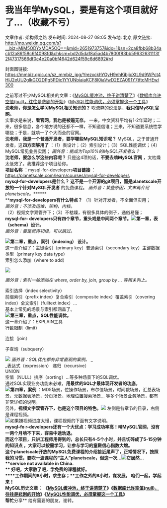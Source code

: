 # 我当年学MySQL，要是有这个项目就好了...（收藏不亏）

文章作者: 架构师之路
发布时间: 2024-08-27 08:05
发布地: 北京
原文链接: http://mp.weixin.qq.com/s?__biz=MjM5ODYxMDA5OQ==&mid=2651973757&idx=1&sn=2ca8fbb68b34acb12a86f58c6f4098fd&chksm=bd2d5da18a5ad4b7800f83bb59632631113f2f47317566df0c4e20a0bf4642d624f59c6d6892#rd

封面图链接: https://mmbiz.qpic.cn/sz_mmbiz_jpg/YrezxckhYOyH9nhKibjicXtL9d9WPct4HlJ2eUU2glkGO2DPg5PDic1YYUNbiaiaKCF8I0iaVwD2EZA091Y7tftcMHEw/300

之前写过不少MySQL相关的文章：《[MySQL缓冲池，终于讲清楚了](http://mp.weixin.qq.com/s?__biz=MjM5ODYxMDA5OQ==&mid=2651969409&idx=1&sn=a067bde647cdac1b6e90160bca31c879&chksm=bd2d625d8a5aeb4b3a8b93219f5d16895307ccc6b962549a23a89f654592164cf1aa9f126ed5&scene=21#wechat_redirect)》《[数据库允许空值(null)，往往是悲剧的开始](http://mp.weixin.qq.com/s?__biz=MjM5ODYxMDA5OQ==&mid=2651970925&idx=1&sn=6100f94dc680e5f1c905c22418bda78a&chksm=bd2d68b18a5ae1a7ef27f7223f94109cd5eed333d3775fffa9e03a301e3af7a46069a2aae374&scene=21#wechat_redirect)》《[MySQL性能调优，必须掌握这一个工具](http://mp.weixin.qq.com/s?__biz=MjM5ODYxMDA5OQ==&mid=2651971025&idx=1&sn=e60f8a2cc08e805f653140c2a1bc667d&chksm=bd2d680d8a5ae11b6b9973521c6c1de40614999650536eeef3316ee3a4a98dfd0fbbf809bf26&scene=21#wechat_redirect)》  
**沈老师，你是怎么学习MySQL相关知识的？** 吹流弊的说法是，**我只信MySQL官网。**  
实事求是来说，**看官网，我也是被逼无奈。**
一来，中文资料平均有1-2年延时；二来，很多信息，各个地方说的还都不一样，不知道信谁；三来，不知道要系统性学哪些；于是，就啃一了个大而全的官网。  
**沈老师，我是一个普通开发者，要学哪些MySQL知识呢？** MySQL，之于普通开发者，这**四方面够用了**
：（1）表设计；（2）索引设计；（3）SQL性能调优；（4）MySQL常见业务实践； _画外音：能成为Top10%的MySQL开发者么？_  
**沈老师，要怎么学这些内容呢？** 只是这4项的话，**不要去啃MySQL官网** ，太枯燥太低效了。我推荐这个项目给你。  
**项目名称** ：mysql-for-developers**项目链接**
：https://planetscale.com/learn/courses/mysql-for-developers  
******mysql-for-developers是什么？**
这不是一个开源的git项目，而是planetscale开放的一个**针对MySQL开发者** 的免费课程。 _画外音：某些原因，文末再介绍
planetscale。_******  
****mysql-for-developers有什么特点？** （1）针对开发者，不全面但实用；  
 _画外音：不涉及运维，架构，内核。_  
（2）视频文字双管齐下；（3）不枯燥，有很多具体的例子，通俗易懂；  
**mysql-for-
developers只有四个章节，重头戏是中间两个章节。**![](https://mmbiz.qpic.cn/sz_mmbiz_png/YrezxckhYOyH9nhKibjicXtL9d9WPct4HlwrQa1X79QXZFkeJXCibu968oDKL1q1icDmiaqrkt4vtq9Gp0CWACs4wTg/640?wx_fmt=png&from=appmsg)**第一章，表（schema）设计。**  
 _画外音：要是觉得初级，可以跳过。_  
  
![](https://mmbiz.qpic.cn/sz_mmbiz_png/YrezxckhYOyH9nhKibjicXtL9d9WPct4HllYOA64qGp9Uhuh4mYYt4vBBOJSBCbNdZPF1bJ5XibrhTtg1NObyNBzA/640?wx_fmt=png&from=appmsg)**第二章，重点，索引（indexing）
设计。**  
这一章介绍了：主键索引（primary key）普通索引（secondary key）主键数据类型（primary key data type）  
索引怎么添加（where to add）  

![](https://mmbiz.qpic.cn/sz_mmbiz_png/YrezxckhYOyH9nhKibjicXtL9d9WPct4HloH0iavGmCiaN4L84r0uUXADPRhAq4k7lfzOlCw518RRKlNiaoP9wjbIkg/640?wx_fmt=png&from=appmsg)

 _画外音：索引一般添加在 where, order by, join, group by ... 等相关列上。_  
  
索引选择（index selectivity）  
前缀索引（prefix index）复合索引（composite index）覆盖索引（covering index）全文索引（fulltext
index）...  
基本上常见的场景与索引都涵盖了。  
![](https://mmbiz.qpic.cn/sz_mmbiz_png/YrezxckhYOyH9nhKibjicXtL9d9WPct4Hl8cic9uXVwaKJ7GG5mVTKKKcqMo55Gu6A8Rj3xGrbcKM7utXsCzXkibDA/640?wx_fmt=png&from=appmsg)**第三章，重点，SQL性能调优。**  
这一章介绍了：EXPLAIN工具  
行数限制（limit）

连接（join）

子查询（subquery）  

![](https://mmbiz.qpic.cn/sz_mmbiz_png/YrezxckhYOyH9nhKibjicXtL9d9WPct4HlZY6odgLySh6e7HDapTzouemJicbueiaAjJ5VwRibl5wAUGbbKydFNEeSA/640?wx_fmt=png&from=appmsg)
_画外音：SQL优化都有非常直观的案例。_ _  
_表达式（expression） 递归（recursive）  
UNION  
空值（NULL）排序（sorting）...等多种场景下的SQL调优。  
通过SQL实现业务功能未必难，**用最优的SQL才最体现开发者的功底。**  
![](https://mmbiz.qpic.cn/sz_mmbiz_png/YrezxckhYOyH9nhKibjicXtL9d9WPct4HlgNE0v1ELJUBbWT3nhal7xdxDOBfmwhuHu66pQlwdCibm394a828Q3pA/640?wx_fmt=png&from=appmsg)**第四章，案例**
：MD5场景，位操作场景，布尔值场景，时间戳场景，汇总表场景，元数据表场景，分页场景，地理位置搜索场景... 等多个场景业务场景，都有非常详细的说明。  
另外，**视频文字双管齐下，也是这个项目的特色。**![](https://mmbiz.qpic.cn/sz_mmbiz_png/YrezxckhYOyH9nhKibjicXtL9d9WPct4HlZHMa02nKUfyzqdohOwfiat3sH342kzKLm0VibKnQnClQl9VRgNalVL6w/640?wx_fmt=png&from=appmsg)
左侧是各章节的目录，右侧是课程视频。  
![](https://mmbiz.qpic.cn/sz_mmbiz_png/YrezxckhYOyH9nhKibjicXtL9d9WPct4HlboytUj0yY5yoMLIyrPcU4TFodb3x1dKWOo1vzibA8zIaOA2icEMfhzvA/640?wx_fmt=png&from=appmsg)如果嫌视频进度太慢，课程视频的下面有文字说明。  
**mysql-fo r-developers还有一个大优点：学习成功率高！**啃MySQL官网，没有一两个月啃不下来，容易中途劝退。  
而这个项目，只讲工程师用得到的，**总长只有4-5个小时，并且切碎成了5-15分钟的知识点** ，大家可以按需学习，让参与学习的童鞋信心指数大增。  
这个planetscale开放的MySQL免费课程的介绍接近尾声了，正常情况下，按照我的习惯，要吹一波课程的“主人”planetscale，但这一次...![](https://mmbiz.qpic.cn/sz_mmbiz_png/YrezxckhYOyH9nhKibjicXtL9d9WPct4HluYzHtHnw3Che8toz4OSLAKACApWBO2vBvZ3iaOWdgYzbtoXqkxPYT2g/640?&wx_fmt=png)它居然...**  
****service not available in China.  
** 好吧，大家散了吧，学免费的课程就好。**  
****工作期间的8小时，求生存；****工作之外的8小时，谋发展。** 咱们一起，学起来！  
**MySQL历史文章：**
《[MySQL缓冲池，终于讲清楚了](http://mp.weixin.qq.com/s?__biz=MjM5ODYxMDA5OQ==&mid=2651969409&idx=1&sn=a067bde647cdac1b6e90160bca31c879&chksm=bd2d625d8a5aeb4b3a8b93219f5d16895307ccc6b962549a23a89f654592164cf1aa9f126ed5&scene=21#wechat_redirect)》《[数据库允许空值(null)，往往是悲剧的开始](http://mp.weixin.qq.com/s?__biz=MjM5ODYxMDA5OQ==&mid=2651970925&idx=1&sn=6100f94dc680e5f1c905c22418bda78a&chksm=bd2d68b18a5ae1a7ef27f7223f94109cd5eed333d3775fffa9e03a301e3af7a46069a2aae374&scene=21#wechat_redirect)》《[MySQL性能调优，必须掌握这一个工具](http://mp.weixin.qq.com/s?__biz=MjM5ODYxMDA5OQ==&mid=2651971025&idx=1&sn=e60f8a2cc08e805f653140c2a1bc667d&chksm=bd2d680d8a5ae11b6b9973521c6c1de40614999650536eeef3316ee3a4a98dfd0fbbf809bf26&scene=21#wechat_redirect)》  
帮忙**分享** 给有需要的朋友，谢转。  
  
  
  
  

